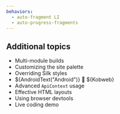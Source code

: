 ```yaml
---
behaviors:
  - auto-fragment LI
  - auto-progress-fragments
---
```


## Additional topics

* Multi-module builds
* Customizing the site palette
* Overriding Silk styles
* ${AndroidText("Android")} 🤝 ${Kobweb}
* Advanced `ApiContext` usage
* Effective HTML layouts
* Using browser devtools
* Live coding demo
